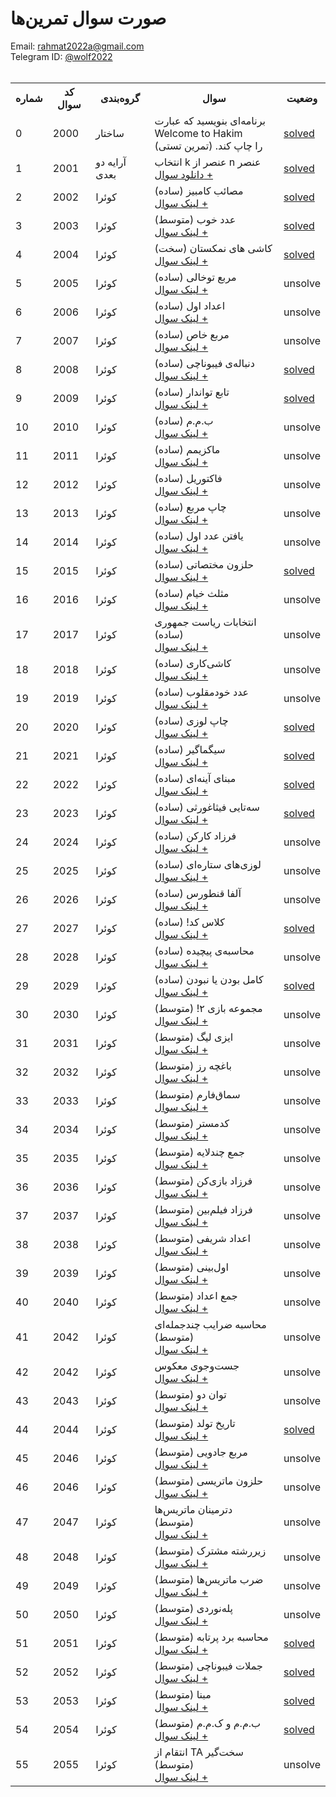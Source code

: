 <!-- <tr>
  <td>QUESTION_NUMBER</td>
  <td>QUESTION_CODE</td>
  <td>CATEGORY</td>
  <td>QUESTION</td>
  <td>unsolve</td>
</tr> -->
<!-- <td>
  <a href='/src/QUESTION_CODE/'>solved</a>
</td> -->

# صورت سوال تمرین‌ها
Email: <a href="mailto:rahmat2022a@gmail.com">rahmat2022a@gmail.com</a>
<br>
Telegram ID: <a href="https://t.me/wolf2022">@wolf2022</a>
<br><br>
<div>
<table>
  <tr>
    <th>شماره</th>
    <th>کد سوال</th>
    <th>گروه‌بندی</th>
    <th>سوال</th>
    <th>وضعیت</th>
  </tr>
  <tr>
    <td>0</td>
    <td>2000</td>
    <td>ساختار</td>
    <td>برنامه‌ای بنویسید که عبارت<br>Welcome to Hakim<br>را چاپ کند. (تمرین تستی)</td>
    <td>
        <a href='/src/2000/'>solved</a>
    </td>
  </tr>
  <tr>
    <td>1</td>
    <td>2001</td>
    <td>آرایه دو بعدی</td>
    <td>
      انتخاب k عنصر از n عنصر<br>
      <a href='https://github.com/EnAnsari/bcp-hsu/releases/download/3.0.0/q2001.pdf'>دانلود سوال +</a>
    </td>
    <td>
        <a href='/src/2001/'>solved</a>
    </td>
  </tr>
  <tr>
    <td>2</td>
    <td>2002</td>
    <td>کوئرا</td>
    <td>
      مصائب کامبیز (ساده)<br>
      <a href='https://quera.org/problemset/66862'>لینک سوال +</a>
    </td>
    <td>
        <a href='/src/2002/'>solved</a>
    </td>
  </tr>
  <tr>
    <td>3</td>
    <td>2003</td>
    <td>کوئرا</td>
    <td>
      عدد خوب (متوسط)<br>
      <a href='https://quera.org/problemset/66861'>لینک سوال +</a>
    </td>
    <td>
      <a href='/src/2003/'>solved</a>
    </td>
  </tr>
  <tr>
    <td>4</td>
    <td>2004</td>
    <td>کوئرا</td>
    <td>
      کاشی های نمکستان (سخت)<br>
      <a href='https://quera.org/problemset/66860'>لینک سوال +</a>
    </td>
    <td><a href='/src/2004/'>solved</a></td>
    <!-- <td>
        <a href='/src/2004/'>solved</a>
    </td> -->
  </tr>
  <tr>
    <td>5</td>
    <td>2005</td>
    <td>کوئرا</td>
    <td>
      مربع توخالی (ساده)<br>
      <a href='https://quera.org/problemset/283'>لینک سوال +</a>
    </td>
    <td>unsolve</td>
  </tr>
  <tr>
    <td>6</td>
    <td>2006</td>
    <td>کوئرا</td>
    <td>
      اعداد اول (ساده)<br>
      <a href='https://quera.org/problemset/293'>لینک سوال +</a>
    </td>
    <td>unsolve</td>
  </tr>
  <tr>
    <td>7</td>
    <td>2007</td>
    <td>کوئرا</td>
    <td>
      مربع خاص (ساده)<br>
      <a href='https://quera.org/problemset/296'>لینک سوال +</a>
    </td>
    <td>unsolve</td>
  </tr>
  <tr>
    <td>8</td>
    <td>2008</td>
    <td>کوئرا</td>
    <td>
      دنباله‌ی فیبوناچی (ساده)<br>
      <a href='https://quera.org/problemset/303'>لینک سوال +</a>
    </td>
    <td><a href='/src/2008/'>solved</a></td>
  </tr>
  <tr>
    <td>9</td>
    <td>2009</td>
    <td>کوئرا</td>
    <td>
      تابع تواندار (ساده)<br>
      <a href='https://quera.org/problemset/304'>لینک سوال +</a>
    </td>
    <td>
        <a href='/src/2009/'>solved</a>
    </td>  
  
  </tr>
  <tr>
    <td>10</td>
    <td>2010</td>
    <td>کوئرا</td>
    <td>
      ب.م.م (ساده)<br>
      <a href='https://quera.org/problemset/305'>لینک سوال +</a>
    </td>
    <td>unsolve</td>
  </tr>
  <tr>
    <td>11</td>
    <td>2011</td>
    <td>کوئرا</td>
    <td>
      ماکزیمم (ساده)<br>
      <a href='https://quera.org/problemset/588'>لینک سوال +</a>
    </td>
    <td>unsolve</td>
  </tr>
  <tr>
    <td>12</td>
    <td>2012</td>
    <td>کوئرا</td>
    <td>
      فاکتوریل (ساده)<br>
      <a href='https://quera.org/problemset/589'>لینک سوال +</a>
    </td>
    <td>unsolve</td>
  </tr>
  <tr>
    <td>13</td>
    <td>2013</td>
    <td>کوئرا</td>
    <td>
      چاپ مربع (ساده)<br>
      <a href='https://quera.org/problemset/591'>لینک سوال +</a>
    </td>
    <td>unsolve</td>
  </tr>
  <tr>
    <td>14</td>
    <td>2014</td>
    <td>کوئرا</td>
    <td>
      یافتن عدد اول (ساده)<br>
      <a href='https://quera.org/problemset/593'>لینک سوال +</a>
    </td>
    <td>unsolve</td>
  </tr>
  <tr>
    <td>15</td>
    <td>2015</td>
    <td>کوئرا</td>
    <td>
      حلزون مختصاتی (ساده)<br>
      <a href='https://quera.org/problemset/597'>لینک سوال +</a>
    </td>
    <td><a href='/src/2015/'>solved</a></td>
  <tr>
  </tr>
  <tr>
    <td>16</td>
    <td>2016</td>
    <td>کوئرا</td>
    <td>
      مثلث خیام (ساده)<br>
      <a href='https://quera.org/problemset/595'>لینک سوال +</a>
    </td>
    <td>unsolve</td>
  </tr>
  <tr>
    <td>17</td>
    <td>2017</td>
    <td>کوئرا</td>
    <td>
      انتخابات ریاست جمهوری (ساده)<br>
      <a href='https://quera.org/problemset/604'>لینک سوال +</a>
    </td>
    <td>unsolve</td>
  </tr>
  <tr>
    <td>18</td>
    <td>2018</td>
    <td>کوئرا</td>
    <td>
      کاشی‌کاری (ساده)<br>
      <a href='https://quera.org/problemset/605'>لینک سوال +</a>
    </td>
    <td>unsolve</td>
  </tr>
  <tr>
    <td>19</td>
    <td>2019</td>
    <td>کوئرا</td>
    <td>
      عدد خودمقلوب (ساده)<br>
      <a href='https://quera.org/problemset/617'>لینک سوال +</a>
    </td>
    <td>unsolve</td>
  </tr>
  <tr>
    <td>20</td>
    <td>2020</td>
    <td>کوئرا</td>
    <td>
      چاپ لوزی (ساده)<br>
      <a href='https://quera.org/problemset/618'>لینک سوال +</a>
    </td>
    <td><a href='/src/2020/'>solved</a></td>
  </tr>
  <tr>
    <td>21</td>
    <td>2021</td>
    <td>کوئرا</td>
    <td>
      سیگماگیر (ساده)<br>
      <a href='https://quera.org/problemset/647'>لینک سوال +</a>
    </td>
    <td><a href='/src/2021/'>solved</a></td>
  </tr>
  <tr>
    <td>22</td>
    <td>2022</td>
    <td>کوئرا</td>
    <td>
      مبنای آینه‌ای (ساده)<br>
      <a href='https://quera.org/problemset/651'>لینک سوال +</a>
    </td>
     <td>
      <a href='/src/2022/'>solved</a>
     </td>
  </tr>
  <tr>
    <td>23</td>
    <td>2023</td>
    <td>کوئرا</td>
    <td>
      سه‌تایی فیثاغورثی (ساده)<br>
      <a href='https://quera.org/problemset/654'>لینک سوال +</a>
    </td>
     <td>
        <a href='/src/2023/'>solved</a>
     </td>
  </tr>
  <tr>
    <td>24</td>
    <td>2024</td>
    <td>کوئرا</td>
    <td>
      فرزاد کارکن (ساده)<br>
      <a href='https://quera.org/problemset/658'>لینک سوال +</a>
    </td>
    <td>unsolve</td>
  </tr>
  <tr>
    <td>25</td>
    <td>2025</td>
    <td>کوئرا</td>
    <td>
      لوزی‌های ستاره‌ای (ساده)<br>
      <a href='https://quera.org/problemset/9773'>لینک سوال +</a>
    </td>
    <td>unsolve</td>
  </tr>
  <tr>
    <td>26</td>
    <td>2026</td>
    <td>کوئرا</td>
    <td>
      آلفا قنطورس (ساده)<br>
      <a href='https://quera.org/problemset/66859'>لینک سوال +</a>
    </td>
    <td>unsolve</td>
  </tr>
  <tr>
    <td>27</td>
    <td>2027</td>
    <td>کوئرا</td>
    <td>
      کلاس کد! (ساده)<br>
      <a href='https://quera.org/problemset/66864'>لینک سوال +</a>
    </td>
    <td>  <a href='/src/2027/'>solved</a></td>
  </tr>
  <tr>
    <td>28</td>
    <td>2028</td>
    <td>کوئرا</td>
    <td>
      محاسبه‌ی پیچیده (ساده)<br>
      <a href='https://quera.org/problemset/279'>لینک سوال +</a>
    </td>
    <td>unsolve</td>
  </tr>
  <tr>
    <td>29</td>
    <td>2029</td>
    <td>کوئرا</td>
    <td>
      کامل بودن یا نبودن (ساده)<br>
      <a href='https://quera.org/problemset/282'>لینک سوال +</a>
    </td>
    <td>
      <a href='/src/2029/'>solved</a>
     </td>
  </tr>
  <tr>
    <td>30</td>
    <td>2030</td>
    <td>کوئرا</td>
    <td>
      مجموعه بازی ۲! (متوسط)<br>
      <a href='https://quera.org/problemset/66869'>لینک سوال +</a>
    </td>
    <td>unsolve</td>
  </tr>
  <tr>
    <td>31</td>
    <td>2031</td>
    <td>کوئرا</td>
    <td>
      ایزی لیگ (متوسط)<br>
      <a href='https://quera.org/problemset/66868'>لینک سوال +</a>
    </td>
    <td>unsolve</td>
  </tr>
  <tr>
    <td>32</td>
    <td>2032</td>
    <td>کوئرا</td>
    <td>
      باغچه رز (متوسط)<br>
      <a href='https://quera.org/problemset/66867'>لینک سوال +</a>
    </td>
    <td>unsolve</td>
  </tr>
  <tr>
    <td>33</td>
    <td>2033</td>
    <td>کوئرا</td>
    <td>
      سماق‌فارم (متوسط)<br>
      <a href='https://quera.org/problemset/66865'>لینک سوال +</a>
    </td>
    <td>unsolve</td>
  </tr>
  <tr>
    <td>34</td>
    <td>2034</td>
    <td>کوئرا</td>
    <td>
      کدمستر (متوسط)<br>
      <a href='https://quera.org/problemset/66863'>لینک سوال +</a>
    </td>
    <td>unsolve</td>
  </tr>
  <tr>
    <td>35</td>
    <td>2035</td>
    <td>کوئرا</td>
    <td>
      جمع چندلایه (متوسط)<br>
      <a href='https://quera.org/problemset/335'>لینک سوال +</a>
    </td>
    <td>unsolve</td>
  </tr>
  <tr>
    <td>36</td>
    <td>2036</td>
    <td>کوئرا</td>
    <td>
      فرزاد بازی‌کن (متوسط)<br>
      <a href='https://quera.org/problemset/656'>لینک سوال +</a>
    </td>
    <td>unsolve</td>
  </tr>
  <tr>
    <td>37</td>
    <td>2037</td>
    <td>کوئرا</td>
    <td>
      فرزاد فیلم‌بین (متوسط)<br>
      <a href='https://quera.org/problemset/655'>لینک سوال +</a>
    </td>
    <td>unsolve</td>
  </tr>
  <tr>
    <td>38</td>
    <td>2038</td>
    <td>کوئرا</td>
    <td>
      اعداد شریفی (متوسط)<br>
      <a href='https://quera.org/problemset/652'>لینک سوال +</a>
    </td>
     <td>unsolve</td>
  </tr>
  <tr>
    <td>39</td>
    <td>2039</td>
    <td>کوئرا</td>
    <td>
      اول‌بینی (متوسط)<br>
      <a href='https://quera.org/problemset/649'>لینک سوال +</a>
    </td>
    <td>unsolve</td>
  </tr>
  <tr>
    <td>40</td>
    <td>2040</td>
    <td>کوئرا</td>
    <td>
      جمع اعداد (متوسط)<br>
      <a href='https://quera.org/problemset/637'>لینک سوال +</a>
    </td>
    <td>unsolve</td>
  </tr>
  <tr>
    <td>41</td>
    <td>2042</td>
    <td>کوئرا</td>
    <td>
      محاسبه‌ ضرایب چندجمله‌ای (متوسط)<br>
      <a href='https://quera.org/problemset/633'>لینک سوال +</a>
    </td>
    <td>unsolve</td>
  </tr>
  <tr>
    <td>42</td>
    <td>2042</td>
    <td>کوئرا</td>
    <td>
      جست‌وجوی معکوس<br>
      <a href='https://quera.org/problemset/632'>لینک سوال +</a>
    </td>
    <td>unsolve</td>
  </tr>
  <tr>
    <td>43</td>
    <td>2043</td>
    <td>کوئرا</td>
    <td>
      توان دو (متوسط)<br>
      <a href='https://quera.org/problemset/616'>لینک سوال +</a>
    </td>
    <td>unsolve</td>
  </tr>
  <tr>
    <td>44</td>
    <td>2044</td>
    <td>کوئرا</td>
    <td>
      تاریخ تولد (متوسط)<br>
      <a href='https://quera.org/problemset/615'>لینک سوال +</a>
    </td>
    <td>
        <a href='/src/2044/'>solved</a>
    </td>
  </tr>
  <tr>
    <td>45</td>
    <td>2046</td>
    <td>کوئرا</td>
    <td>
      مربع جادویی (متوسط)<br>
      <a href='https://quera.org/problemset/611'>لینک سوال +</a>
    </td>
    <td>unsolve</td>
  </tr>
  <tr>
    <td>46</td>
    <td>2046</td>
    <td>کوئرا</td>
    <td>
      حلزون ماتریسی (متوسط)<br>
      <a href='https://quera.org/problemset/609'>لینک سوال +</a>
    </td>
    <td>unsolve</td>
  </tr>
  <tr>
    <td>47</td>
    <td>2047</td>
    <td>کوئرا</td>
    <td>
      دترمینان ماتریس‌ها (متوسط)<br>
      <a href='https://quera.org/problemset/608'>لینک سوال +</a>
    </td>
    <td>unsolve</td>
  </tr>
  <tr>
    <td>48</td>
    <td>2048</td>
    <td>کوئرا</td>
    <td>
      زیررشته مشترک (متوسط)<br>
      <a href='https://quera.org/problemset/639'>لینک سوال +</a>
    </td>
    <td>unsolve</td>
  </tr>
  <tr>
    <td>49</td>
    <td>2049</td>
    <td>کوئرا</td>
    <td>
      ضرب ماتریس‌ها (متوسط)<br>
      <a href='https://quera.org/problemset/607'>لینک سوال +</a>
    </td>
    <td>unsolve</td>
  </tr>
  <tr>
    <td>50</td>
    <td>2050</td>
    <td>کوئرا</td>
    <td>
      پله‌نوردی (متوسط)<br>
      <a href='https://quera.org/problemset/603'>لینک سوال +</a>
    </td>
    <td>unsolve</td>
  </tr>
  <tr>
    <td>51</td>
    <td>2051</td>
    <td>کوئرا</td>
    <td>
      محاسبه برد پرتابه (متوسط)<br>
      <a href='https://quera.org/problemset/599'>لینک سوال +</a>
    </td>
    <td><a href='/src/2051/'>solved</a></td>
  </tr>
  <tr>
    <td>52</td>
    <td>2052</td>
    <td>کوئرا</td>
    <td>
      جملات فیبوناچی (متوسط)<br>
      <a href='https://quera.org/problemset/596'>لینک سوال +</a>
    </td>
    <td>
        <a href='/src/2052/'>solved</a>
    </td>
  </tr>
  <tr>
    <td>53</td>
    <td>2053</td>
    <td>کوئرا</td>
    <td>
      مبنا (متوسط)<br>
      <a href='https://quera.org/problemset/594'>لینک سوال +</a>
    </td>
    <td>
        <a href='/src/2053/'>solved</a>
    </td>
  </tr>
  <tr>
    <td>54</td>
    <td>2054</td>
    <td>کوئرا</td>
    <td>
      ب.م.م و ک.م.م (متوسط)<br>
      <a href='https://quera.org/problemset/590'>لینک سوال +</a>
    </td>
    <td>
        <a href='/src/2054/'>solved</a>
    </td>
  </tr>
  <tr>
    <td>55</td>
    <td>2055</td>
    <td>کوئرا</td>
    <td>
      انتقام از TA‌ سخت‌گیر (متوسط)<br>
      <a href='https://quera.org/problemset/278'>لینک سوال +</a>
    </td>
    <td>unsolve</td>
  </tr>
<table>
</div>
    <!-- <tr>
    <td>QUESTION_NUMBER</td>
    <td>QUESTION_CODE</td>
    <td>CATEGORY</td>
    <td>QUESTION</td>
    <td>unsolve</td>
  </tr> -->
    <!-- <td>
        <a href='/src/QUESTION_CODE/'>solved</a>
    </td> -->
